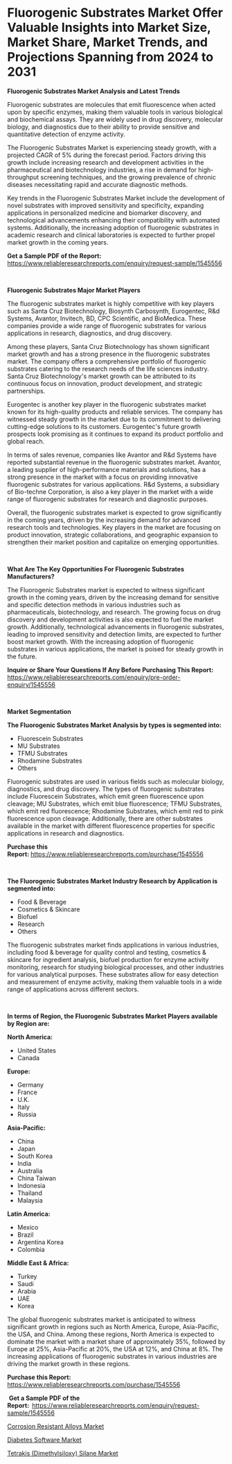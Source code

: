 <p><h1>Fluorogenic Substrates Market Offer Valuable Insights into Market Size, Market Share, Market Trends, and Projections Spanning from 2024 to 2031</h1></p><p><strong>Fluorogenic Substrates Market Analysis and Latest Trends</strong></p>
<p><p>Fluorogenic substrates are molecules that emit fluorescence when acted upon by specific enzymes, making them valuable tools in various biological and biochemical assays. They are widely used in drug discovery, molecular biology, and diagnostics due to their ability to provide sensitive and quantitative detection of enzyme activity.</p><p>The Fluorogenic Substrates Market is experiencing steady growth, with a projected CAGR of 5% during the forecast period. Factors driving this growth include increasing research and development activities in the pharmaceutical and biotechnology industries, a rise in demand for high-throughput screening techniques, and the growing prevalence of chronic diseases necessitating rapid and accurate diagnostic methods.</p><p>Key trends in the Fluorogenic Substrates Market include the development of novel substrates with improved sensitivity and specificity, expanding applications in personalized medicine and biomarker discovery, and technological advancements enhancing their compatibility with automated systems. Additionally, the increasing adoption of fluorogenic substrates in academic research and clinical laboratories is expected to further propel market growth in the coming years.</p></p>
<p><strong>Get a Sample PDF of the Report:&nbsp;</strong> <a href="https://www.reliableresearchreports.com/enquiry/request-sample/1545556">https://www.reliableresearchreports.com/enquiry/request-sample/1545556</a></p>
<p>&nbsp;</p>
<p><strong>Fluorogenic Substrates Major Market Players</strong></p>
<p><p>The fluorogenic substrates market is highly competitive with key players such as Santa Cruz Biotechnology, Biosynth Carbosynth, Eurogentec, R&d Systems, Avantor, Invitech, BD, CPC Scientific, and BioMedica. These companies provide a wide range of fluorogenic substrates for various applications in research, diagnostics, and drug discovery.</p><p>Among these players, Santa Cruz Biotechnology has shown significant market growth and has a strong presence in the fluorogenic substrates market. The company offers a comprehensive portfolio of fluorogenic substrates catering to the research needs of the life sciences industry. Santa Cruz Biotechnology's market growth can be attributed to its continuous focus on innovation, product development, and strategic partnerships.</p><p>Eurogentec is another key player in the fluorogenic substrates market known for its high-quality products and reliable services. The company has witnessed steady growth in the market due to its commitment to delivering cutting-edge solutions to its customers. Eurogentec's future growth prospects look promising as it continues to expand its product portfolio and global reach.</p><p>In terms of sales revenue, companies like Avantor and R&d Systems have reported substantial revenue in the fluorogenic substrates market. Avantor, a leading supplier of high-performance materials and solutions, has a strong presence in the market with a focus on providing innovative fluorogenic substrates for various applications. R&d Systems, a subsidiary of Bio-techne Corporation, is also a key player in the market with a wide range of fluorogenic substrates for research and diagnostic purposes.</p><p>Overall, the fluorogenic substrates market is expected to grow significantly in the coming years, driven by the increasing demand for advanced research tools and technologies. Key players in the market are focusing on product innovation, strategic collaborations, and geographic expansion to strengthen their market position and capitalize on emerging opportunities.</p></p>
<p>&nbsp;</p>
<p><strong>What Are The Key Opportunities For Fluorogenic Substrates Manufacturers?</strong></p>
<p><p>The Fluorogenic Substrates market is expected to witness significant growth in the coming years, driven by the increasing demand for sensitive and specific detection methods in various industries such as pharmaceuticals, biotechnology, and research. The growing focus on drug discovery and development activities is also expected to fuel the market growth. Additionally, technological advancements in fluorogenic substrates, leading to improved sensitivity and detection limits, are expected to further boost market growth. With the increasing adoption of fluorogenic substrates in various applications, the market is poised for steady growth in the future.</p></p>
<p><strong>Inquire or Share Your Questions If Any Before Purchasing This Report:</strong> <a href="https://www.reliableresearchreports.com/enquiry/pre-order-enquiry/1545556">https://www.reliableresearchreports.com/enquiry/pre-order-enquiry/1545556</a></p>
<p>&nbsp;</p>
<p><strong>Market Segmentation</strong></p>
<p><strong>The Fluorogenic Substrates Market Analysis by types is segmented into:</strong></p>
<p><ul><li>Fluorescein Substrates</li><li>MU Substrates</li><li>TFMU Substrates</li><li>Rhodamine Substrates</li><li>Others</li></ul></p>
<p><p>Fluorogenic substrates are used in various fields such as molecular biology, diagnostics, and drug discovery. The types of fluorogenic substrates include Fluorescein Substrates, which emit green fluorescence upon cleavage; MU Substrates, which emit blue fluorescence; TFMU Substrates, which emit red fluorescence; Rhodamine Substrates, which emit red to pink fluorescence upon cleavage. Additionally, there are other substrates available in the market with different fluorescence properties for specific applications in research and diagnostics.</p></p>
<p><strong>Purchase this Report:&nbsp;</strong><a href="https://www.reliableresearchreports.com/purchase/1545556">https://www.reliableresearchreports.com/purchase/1545556</a></p>
<p>&nbsp;</p>
<p><strong>The Fluorogenic Substrates Market Industry Research by Application is segmented into:</strong></p>
<p><ul><li>Food & Beverage</li><li>Cosmetics & Skincare</li><li>Biofuel</li><li>Research</li><li>Others</li></ul></p>
<p><p>The fluorogenic substrates market finds applications in various industries, including food & beverage for quality control and testing, cosmetics & skincare for ingredient analysis, biofuel production for enzyme activity monitoring, research for studying biological processes, and other industries for various analytical purposes. These substrates allow for easy detection and measurement of enzyme activity, making them valuable tools in a wide range of applications across different sectors.</p></p>
<p>&nbsp;</p>
<p><strong>In terms of Region, the Fluorogenic Substrates Market Players available by Region are:</strong></p>
<p>
    <p> <strong> North America: </strong>
        <ul>
            <li>United States</li>
            <li>Canada</li>
        </ul>
        </p> 
    <p> <strong> Europe: </strong>
        <ul>
            <li>Germany</li>
            <li>France</li>
            <li>U.K.</li>
            <li>Italy</li>
            <li>Russia</li>
        </ul>
        </p> 
    <p> <strong> Asia-Pacific: </strong>
        <ul>
            <li>China</li>
            <li>Japan</li>
            <li>South Korea</li>
            <li>India</li>
            <li>Australia</li>
            <li>China Taiwan</li>
            <li>Indonesia</li>
            <li>Thailand</li>
            <li>Malaysia</li>
        </ul>
        </p> 
    <p> <strong> Latin America: </strong>
        <ul>
            <li>Mexico</li>
            <li>Brazil</li>
            <li>Argentina Korea</li>
            <li>Colombia</li>
        </ul>
        </p> 
    <p> <strong> Middle East & Africa: </strong>
        <ul>
            <li>Turkey</li>
            <li>Saudi</li>
            <li>Arabia</li>
            <li>UAE</li>
            <li>Korea</li>
        </ul>
    </p>
    </p>
<p><p>The global fluorogenic substrates market is anticipated to witness significant growth in regions such as North America, Europe, Asia-Pacific, the USA, and China. Among these regions, North America is expected to dominate the market with a market share of approximately 35%, followed by Europe at 25%, Asia-Pacific at 20%, the USA at 12%, and China at 8%. The increasing applications of fluorogenic substrates in various industries are driving the market growth in these regions.</p></p>
<p><strong>Purchase this Report: </strong><a href="https://www.reliableresearchreports.com/purchase/1545556">https://www.reliableresearchreports.com/purchase/1545556</a></p>
<p>&nbsp;<strong>Get a Sample PDF of the Report:&nbsp;&nbsp;</strong><a href="https://www.reliableresearchreports.com/enquiry/request-sample/1545556">https://www.reliableresearchreports.com/enquiry/request-sample/1545556</a></p>
<p><strong></strong></p>
<p><p><a href="https://github.com/nicholepatriciadoylenwnrjr0/Market-Research-Report-List-1/blob/main/corrosion-resistant-alloys-market.md">Corrosion Resistant Alloys Market</a></p><p><a href="https://view.publitas.com/reportprime-1/diabetes-software-market-research-report-the-key-to-successful-business-strategy-forecasted-for-period-from-2023-2030/">Diabetes Software Market</a></p><p><a href="https://view.publitas.com/reportprime-1/tetrakis-dimethylsiloxy-silane-market-size-reflecting-a-forecast-till-2030-market-by-type-by-application-and-by-geography/">Tetrakis (Dimethylsiloxy) Silane Market</a></p></p>